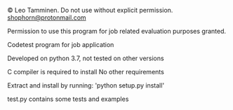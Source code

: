 © Leo Tamminen. Do not use without explicit permission.
shophorn@protonmail.com

Permission to use this program for job related evaluation purposes granted.

Codetest program for job application

Developed on python 3.7, not tested on other versions

C compiler is required to install
No other requirements

Extract and install by running:
	'python setup.py install'

test.py contains some tests and examples